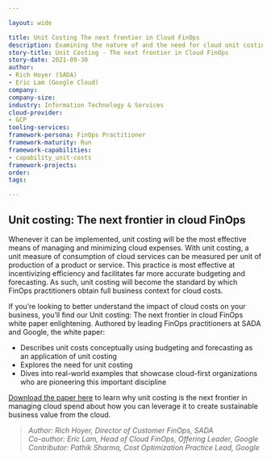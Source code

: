 ```yaml
---

layout: wide

title: Unit Costing The next frontier in Cloud FinOps
description: Examining the nature of and the need for cloud unit costing with examples from cloud first organizations who’ve been pioneering this important discipline. Unit costing will become the standard by which FinOps practitioners obtain full business context for their cloud costs.
story-title: Unit Costing - The next frontier in Cloud FinOps
story-date: 2021-09-30
author:
- Rich Hoyer (SADA)
- Eric Lam (Google Cloud)
company:
company-size:
industry: Information Technology & Services
cloud-provider:
- GCP
tooling-services:
framework-persona: FinOps Practitioner
framework-maturity: Run
framework-capabilities:
- capability_unit-costs
framework-projects:
order:
tags:

---
```


## Unit costing: The next frontier in cloud FinOps

Whenever it can be implemented, unit costing will be the most effective means of managing and minimizing cloud expenses. With unit costing, a unit measure of consumption of cloud services can be measured per unit of production of a product or service. This practice is most effective at incentivizing efficiency and facilitates far more accurate budgeting and forecasting. As such, unit costing will become the standard by which FinOps practitioners obtain full business context for cloud costs.

If you’re looking to better understand the impact of cloud costs on your business, you’ll find our Unit costing: The next frontier in cloud FinOps white paper enlightening. Authored by leading FinOps practitioners at SADA and Google, the white paper:

- Describes unit costs conceptually using budgeting and forecasting as an application of unit costing
- Explores the need for unit costing
- Dives into real-world examples that showcase cloud-first organizations who are pioneering this important discipline

[Download the paper here](https://info.sada.com/hubfs/2021%20Marketing%20Collateral/SADA-UnitCostingExcellence_Whitepaper.pdf) to learn why unit costing is the next frontier in managing cloud spend about how you can leverage it to create sustainable business value from the cloud.



>_Author: Rich Hoyer, Director of Customer FinOps, SADA_<br>
_Co-author: Eric Lam, Head of Cloud FinOps, Offering Leader, Google_<br>
_Contributor: Pathik Sharma, Cost Optimization Practice Lead, Google_<br>
